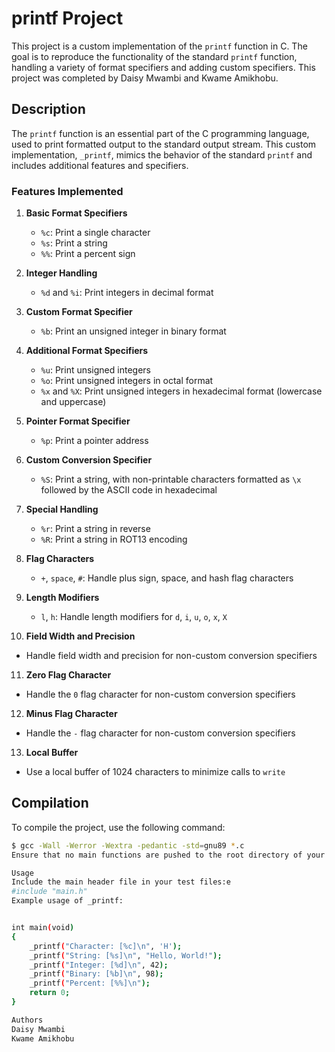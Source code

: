 # printf Project

This project is a custom implementation of the `printf` function in C. The goal is to reproduce the functionality of the standard `printf` function, handling a variety of format specifiers and adding custom specifiers. This project was completed by Daisy Mwambi and Kwame Amikhobu.

## Description

The `printf` function is an essential part of the C programming language, used to print formatted output to the standard output stream. This custom implementation, `_printf`, mimics the behavior of the standard `printf` and includes additional features and specifiers.

### Features Implemented

1. **Basic Format Specifiers**
   - `%c`: Print a single character
   - `%s`: Print a string
   - `%%`: Print a percent sign

2. **Integer Handling**
   - `%d` and `%i`: Print integers in decimal format

3. **Custom Format Specifier**
   - `%b`: Print an unsigned integer in binary format

4. **Additional Format Specifiers**
   - `%u`: Print unsigned integers
   - `%o`: Print unsigned integers in octal format
   - `%x` and `%X`: Print unsigned integers in hexadecimal format (lowercase and uppercase)

5. **Pointer Format Specifier**
   - `%p`: Print a pointer address

6. **Custom Conversion Specifier**
   - `%S`: Print a string, with non-printable characters formatted as `\x` followed by the ASCII code in hexadecimal

7. **Special Handling**
   - `%r`: Print a string in reverse
   - `%R`: Print a string in ROT13 encoding

8. **Flag Characters**
   - `+`, `space`, `#`: Handle plus sign, space, and hash flag characters

9. **Length Modifiers**
   - `l`, `h`: Handle length modifiers for `d`, `i`, `u`, `o`, `x`, `X`

10. **Field Width and Precision**
   - Handle field width and precision for non-custom conversion specifiers

11. **Zero Flag Character**
   - Handle the `0` flag character for non-custom conversion specifiers

12. **Minus Flag Character**
   - Handle the `-` flag character for non-custom conversion specifiers

13. **Local Buffer**
   - Use a local buffer of 1024 characters to minimize calls to `write`

## Compilation

To compile the project, use the following command:
```sh
$ gcc -Wall -Werror -Wextra -pedantic -std=gnu89 *.c
Ensure that no main functions are pushed to the root directory of your project. Test files with main functions should be placed in a separate test folder.

Usage
Include the main header file in your test files:e
#include "main.h"
Example usage of _printf:


int main(void)
{
    _printf("Character: [%c]\n", 'H');
    _printf("String: [%s]\n", "Hello, World!");
    _printf("Integer: [%d]\n", 42);
    _printf("Binary: [%b]\n", 98);
    _printf("Percent: [%%]\n");
    return 0;
}

Authors
Daisy Mwambi
Kwame Amikhobu
